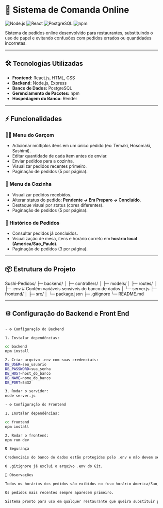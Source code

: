 # 🍣 Sistema de Comanda Online

![Node.js](https://img.shields.io/badge/Node.js-339933?style=flat&logo=node.js&logoColor=white)
![React](https://img.shields.io/badge/React-20232A?style=flat&logo=react&logoColor=61DAFB)
![PostgreSQL](https://img.shields.io/badge/PostgreSQL-316192?style=flat&logo=postgresql&logoColor=white)
![npm](https://img.shields.io/badge/npm-CB3837?style=flat&logo=npm&logoColor=white)

Sistema de pedidos online desenvolvido para restaurantes, substituindo o uso de papel e evitando confusões com pedidos errados ou quantidades incorretas.

---

## 🛠 Tecnologias Utilizadas

- **Frontend:** React.js, HTML, CSS  
- **Backend:** Node.js, Express  
- **Banco de Dados:** PostgreSQL  
- **Gerenciamento de Pacotes:** npm  
- **Hospedagem do Banco:** Render  

---

## ⚡ Funcionalidades

### 🧑‍🍳 Menu do Garçom
- Adicionar múltiplos itens em um único pedido (ex: Temaki, Hosomaki, Sashimi).  
- Editar quantidade de cada item antes de enviar.  
- Enviar pedidos para a cozinha.  
- Visualizar pedidos recentes primeiro.  
- Paginação de pedidos (5 por página).

### 🍳 Menu da Cozinha
- Visualizar pedidos recebidos.  
- Alterar status do pedido: **Pendente → Em Preparo → Concluído**.  
- Destaque visual por status (cores diferentes).  
- Paginação de pedidos (5 por página).

### 📜 Histórico de Pedidos
- Consultar pedidos já concluídos.  
- Visualização de mesa, itens e horário correto em **horário local (America/Sao_Paulo)**.  
- Paginação de pedidos (3 por página).

---

## 📦 Estrutura do Projeto

Sushi-Pedidos/
├─ backend/
│ ├─ controllers/
│ ├─ models/
│ ├─ routes/
│ ├─ .env # Contém variáveis sensíveis do banco de dados
│ └─ server.js
├─ frontend/
│ ├─ src/
│ └─ package.json
├─ .gitignore
└─ README.md

---

## ⚙️ Configuração do Backend e Front End

```bash

- ⚙️ Configuração do Backend

1. Instalar dependências:

cd backend
npm install

2. Criar arquivo .env com suas credenciais:
DB_USER=seu_usuario
DB_PASSWORD=sua_senha
DB_HOST=host_do_banco
DB_NAME=nome_do_banco
DB_PORT=5432

3. Rodar o servidor:
node server.js

- ⚙️ Configuração do Frontend

1. Instalar dependências:

cd frontend
npm install

2. Rodar o frontend:
npm run dev

🔒 Segurança

Credenciais do banco de dados estão protegidas pelo .env e não devem ser versionadas.

O .gitignore já exclui o arquivo .env do Git.

📌 Observações

Todos os horários dos pedidos são exibidos no fuso horário America/Sao_Paulo.

Os pedidos mais recentes sempre aparecem primeiro.

Sistema pronto para uso em qualquer restaurante que queira substituir papel por comanda online.